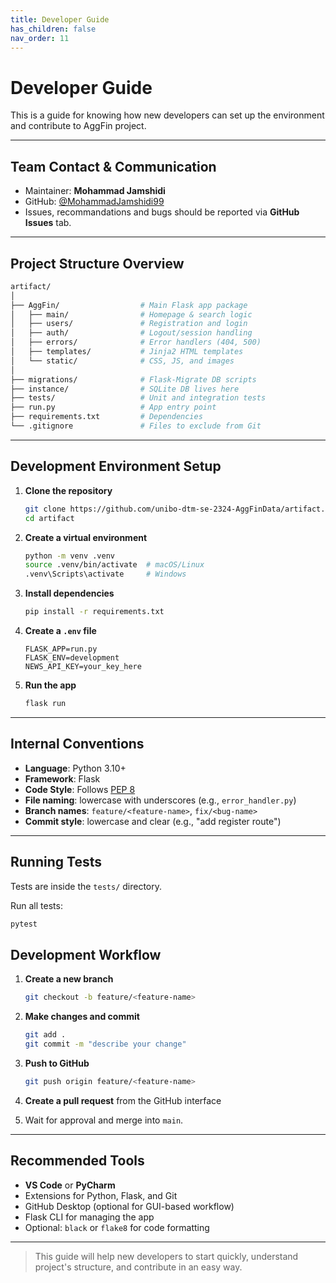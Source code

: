 ```yaml
---
title: Developer Guide
has_children: false
nav_order: 11
---
```


# Developer Guide

This is a guide for knowing how new developers can set up the environment and contribute to AggFin project.

---

## Team Contact & Communication

- Maintainer: **Mohammad Jamshidi**
- GitHub: [@MohammadJamshidi99](https://github.com/MohammadJamshidi99)
- Issues, recommandations and bugs should be reported via **GitHub Issues** tab.

---

## Project Structure Overview

```bash
artifact/
│
├── AggFin/                  # Main Flask app package
│   ├── main/                # Homepage & search logic
│   ├── users/               # Registration and login
│   ├── auth/                # Logout/session handling
│   ├── errors/              # Error handlers (404, 500)
│   ├── templates/           # Jinja2 HTML templates
│   └── static/              # CSS, JS, and images
│
├── migrations/              # Flask-Migrate DB scripts
├── instance/                # SQLite DB lives here
├── tests/                   # Unit and integration tests
├── run.py                   # App entry point
├── requirements.txt         # Dependencies
└── .gitignore               # Files to exclude from Git
```

---

## Development Environment Setup

1. **Clone the repository**
   ```bash
   git clone https://github.com/unibo-dtm-se-2324-AggFinData/artifact.git
   cd artifact
   ```

2. **Create a virtual environment**
   ```bash
   python -m venv .venv
   source .venv/bin/activate  # macOS/Linux
   .venv\Scripts\activate     # Windows
   ```

3. **Install dependencies**
   ```bash
   pip install -r requirements.txt
   ```

4. **Create a `.env` file**
   ```env
   FLASK_APP=run.py
   FLASK_ENV=development
   NEWS_API_KEY=your_key_here
   ```

5. **Run the app**
   ```bash
   flask run
   ```

---

## Internal Conventions

- **Language**: Python 3.10+
- **Framework**: Flask
- **Code Style**: Follows [PEP 8](https://peps.python.org/pep-0008/)
- **File naming**: lowercase with underscores (e.g., `error_handler.py`)
- **Branch names**: `feature/<feature-name>`, `fix/<bug-name>`
- **Commit style**: lowercase and clear (e.g., "add register route")

---

## Running Tests

Tests are inside the `tests/` directory.

Run all tests:
```bash
pytest
```


## Development Workflow

1. **Create a new branch**
   ```bash
   git checkout -b feature/<feature-name>
   ```

2. **Make changes and commit**
   ```bash
   git add .
   git commit -m "describe your change"
   ```

3. **Push to GitHub**
   ```bash
   git push origin feature/<feature-name>
   ```

4. **Create a pull request** from the GitHub interface

5. Wait for approval and merge into `main`.

---

## Recommended Tools

- **VS Code** or **PyCharm**
- Extensions for Python, Flask, and Git
- GitHub Desktop (optional for GUI-based workflow)
- Flask CLI for managing the app
- Optional: `black` or `flake8` for code formatting

---

> This guide will help new developers to start quickly, understand project's structure, and contribute in an easy way.
